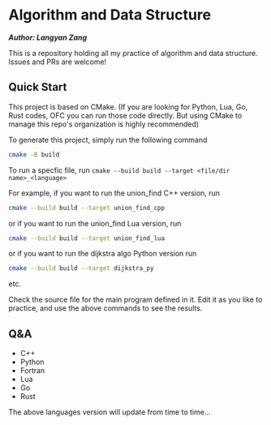 # Algorithm and Data Structure
***Author: Langyan Zang***

This is a repository holding all my practice of algorithm and data structure.
Issues and PRs are welcome!


## Quick Start 
This project is based on CMake. (If you are looking for Python, Lua, Go, Rust codes, OFC you can run those code directly. But using CMake to manage this repo's organization is highly recommended)

To generate this project, simply run the following command
```sh
cmake -B build
```

To run a specfic file, run `cmake --build build --target <file/dir name>_<language>`

For example, if you want to run the union_find C++ version, run
```sh
cmake --build build --target union_find_cpp
```
or if you want to run the union_find Lua version, run
```sh
cmake --build build --target union_find_lua
```
or if you want to run the dijkstra algo Python version run
```sh
cmake --build build --target dijkstra_py
```
etc.

Check the source file for the main program defined in it. Edit it as you like to practice, and use the above commands to see the results.

## Q&A
- C++
- Python
- Fortran
- Lua
- Go
- Rust

The above languages version will update from time to time...
